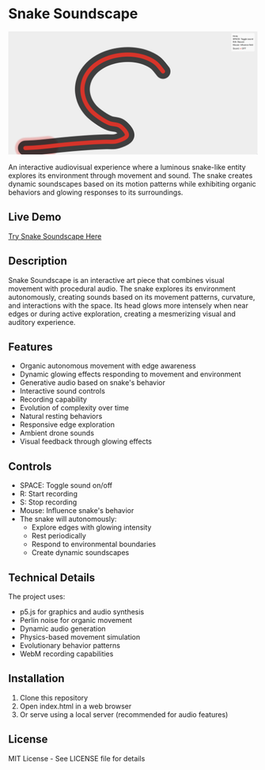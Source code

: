 # Snake Soundscape

![Snake Soundscape](squiggle.png)

An interactive audiovisual experience where a luminous snake-like entity explores its environment through movement and sound. The snake creates dynamic soundscapes based on its motion patterns while exhibiting organic behaviors and glowing responses to its surroundings.

## Live Demo
[Try Snake Soundscape Here](https://snake-soundscape.vercel.app)

## Description
Snake Soundscape is an interactive art piece that combines visual movement with procedural audio. The snake explores its environment autonomously, creating sounds based on its movement patterns, curvature, and interactions with the space. Its head glows more intensely when near edges or during active exploration, creating a mesmerizing visual and auditory experience.

## Features
- Organic autonomous movement with edge awareness
- Dynamic glowing effects responding to movement and environment
- Generative audio based on snake's behavior
- Interactive sound controls
- Recording capability
- Evolution of complexity over time
- Natural resting behaviors
- Responsive edge exploration
- Ambient drone sounds
- Visual feedback through glowing effects

## Controls
- SPACE: Toggle sound on/off
- R: Start recording
- S: Stop recording
- Mouse: Influence snake's behavior
- The snake will autonomously:
  - Explore edges with glowing intensity
  - Rest periodically
  - Respond to environmental boundaries
  - Create dynamic soundscapes

## Technical Details
The project uses:
- p5.js for graphics and audio synthesis
- Perlin noise for organic movement
- Dynamic audio generation
- Physics-based movement simulation
- Evolutionary behavior patterns
- WebM recording capabilities

## Installation
1. Clone this repository
2. Open index.html in a web browser
3. Or serve using a local server (recommended for audio features)

## License
MIT License - See LICENSE file for details 
